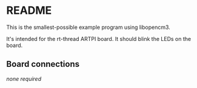 # README

This is the smallest-possible example program using libopencm3.

It's intended for the rt-thread ARTPI board. It should blink
the LEDs on the board.

## Board connections

*none required*
